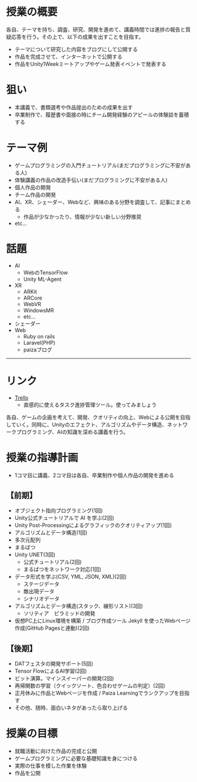 # 授業の概要
各自、テーマを持ち、調査、研究、開発を進めて、講義時間では進捗の報告と質疑応答を行う。その上で、以下の成果を出すことを目指す。

- テーマについて研究した内容をブログにして公開する
- 作品を完成させて、インターネットで公開する
- 作品をUnity1Weekミートアップやゲーム発表イベントで発表する

# 狙い
- 本講義で、書類選考や作品提出のための成果を出す
- 卒業制作で、履歴書や面接の時にチーム開発経験のアピールの体験談を蓄積する

# テーマ例
- ゲームプログラミングの入門チュートリアル(まだプログラミングに不安がある人)
- 体験講義の作品の改造手伝い(まだプログラミングに不安がある人)
- 個人作品の開発
- チーム作品の開発
- AI、XR、シェーダー、Webなど、興味のある分野を調査して、記事にまとめる
  - 作品が少なかったり、情報が少ない新しい分野推奨
- etc...

# 話題
- AI
  - WebのTensorFlow
  - Unity ML-Agent
- XR
  - ARKit
  - ARCore
  - WebVR
  - WindowsMR
  - etc...
- シェーダー
- Web
  - Ruby on rails
  - Laravel(PHP)
  - paizaブログ

---

# リンク
- [Trello](https://trello.com/)
  - 直感的に使えるタスク進捗管理ツール。使ってみましょう




各自、ゲームの企画を考えて、開発、クオリティの向上、Webによる公開を目指していく。同時に、Unityのエフェクト、アルゴリズムやデータ構造、ネットワークプログラミング、AIの知識を深める講義を行う。

#	授業の指導計画
- 1コマ目に講義、2コマ目は各自、卒業制作や個人作品の開発を進める

## 【前期】
- オブジェクト指向プログラミング(1回)
- Unity公式チュートリアルで AI を学ぶ(2回)
- Unity Post-Processingによるグラフィックのクオリティアップ(1回)
-	アルゴリズムとデータ構造(1回)
  - 多次元配列
  - まるばつ
- Unity UNET(3回)
  - 公式チュートリアル(2回)
  - まるばつをネットワーク対応(1回)
- データ形式を学ぶ(CSV, YML, JSON, XML)(2回)
  - ステージデータ
  - 敵出現データ
  - シナリオデータ
- アルゴリズムとデータ構造(スタック、線形リスト)(3回)
  - ソリティア　ピラミッドの開発
- 仮想PC上にLinux環境を構築 / ブログ作成ツール Jekyll を使ったWebページ作成(GitHub Pagesと連動)(2回)

## 【後期】
- DATフェスタの開発サポート(5回)
- Tensor FlowによるAI学習(2回)
- ビット演算。マインスイーパーの開発(2回)
- 再帰関数の学習（クイックソート、色合わせゲームの判定）(2回)
- 正月休みに作品とWebページを作成 / Paiza Learningでランクアップを目指す
- その他、随時、面白いネタがあったら取り上げる

#	授業の目標
- 就職活動に向けた作品の完成と公開
- ゲームプログラミングに必要な基礎知識を身につける
- 実際の仕事を模した作業を体験
- 作品を公開
